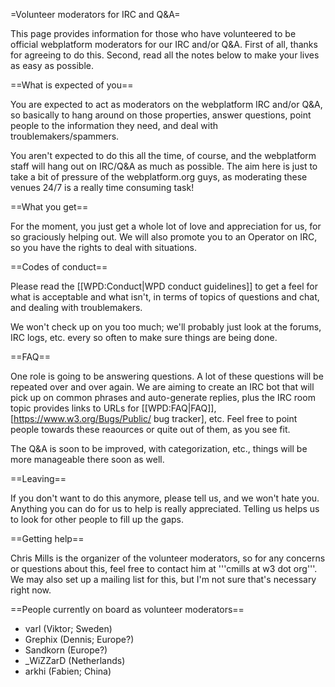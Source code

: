 =Volunteer moderators for IRC and Q&A=

This page provides information for those who have volunteered to be official webplatform moderators for our IRC and/or Q&A. First of all, thanks for agreeing to do this. Second, read all the notes below to make your lives as easy as possible.

==What is expected of you==

You are expected to act as moderators on the webplatform IRC and/or Q&A, so basically to hang around on those properties, answer questions, point people to the information they need, and deal with troublemakers/spammers.

You aren't expected to do this all the time, of course, and the webplatform staff will hang out on IRC/Q&A as much as possible. The aim here is just to take a bit of pressure of the webplatform.org guys, as moderating these venues 24/7 is a really time consuming task!

==What you get==

For the moment, you just get a whole lot of love and appreciation for us, for so graciously helping out. We will also promote you to an Operator on IRC, so you have the rights to deal with situations.

==Codes of conduct==

Please read the [[WPD:Conduct|WPD conduct guidelines]] to get a feel for what is acceptable and what isn't, in terms of topics of questions and chat, and dealing with troublemakers.

We won't check up on you too much; we'll probably just look at the forums, IRC logs, etc. every so often to make sure things are being done.

==FAQ==

One role is going to be answering questions. A lot of these questions will be repeated over and over again. We are aiming to create an IRC bot that will pick up on common phrases and auto-generate replies, plus the IRC room topic provides links to URLs for [[WPD:FAQ|FAQ]], [https://www.w3.org/Bugs/Public/ bug tracker], etc. Feel free to point people towards these reaources or quite out of them, as you see fit.

The Q&A is soon to be improved, with categorization, etc., things will be more manageable there soon as well.

==Leaving==

If you don't want to do this anymore, please tell us, and we won't hate you. Anything you can do for us to help is really appreciated. Telling us helps us to look for other people to fill up the gaps.

==Getting help==

Chris Mills is the organizer of the volunteer moderators, so for any concerns or questions about this, feel free to contact him at '''cmills at w3 dot org'''. We may also set up a mailing list for this, but I'm not sure that's necessary right now.

==People currently on board as volunteer moderators==

* varl (Viktor; Sweden)
* Grephix (Dennis; Europe?)
* Sandkorn (Europe?)
* _WiZZarD (Netherlands)
* arkhi (Fabien; China)